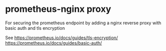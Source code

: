 # prometheus-nginx proxy

For securing the prometheus endpoint by adding a nginx reverse proxy with basic auth and tls encryption 

See
https://prometheus.io/docs/guides/tls-encryption/
https://prometheus.io/docs/guides/basic-auth/